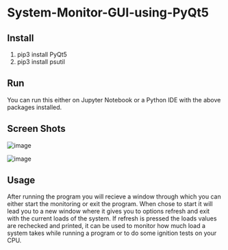 # System-Monitor-GUI-using-PyQt5
## Install
1. pip3 install PyQt5
2. pip3 install psutil

## Run
You can run this either on Jupyter Notebook or a Python IDE with the above packages installed.

## Screen Shots

![image](https://user-images.githubusercontent.com/80949976/170855903-def0eeb6-0fbd-433c-b3d1-aad3166ff158.png)

![image](https://user-images.githubusercontent.com/80949976/170855924-7e15423b-9a66-4dbc-aecb-efe85865807f.png)

## Usage

After running the program you will recieve a window through which you can either start the monitoring or exit the program. When chose to start it will lead you to
a new window where it gives you to options refresh and exit with the current loads of the system. If refresh is pressed the loads values are rechecked and printed,
it can be used to monitor how much load a system takes while running a program or to do some ignition tests on your CPU.


